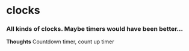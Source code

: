 # clocks

### All kinds of clocks. Maybe timers would have been better...

**Thoughts** Countdown timer, count up timer
